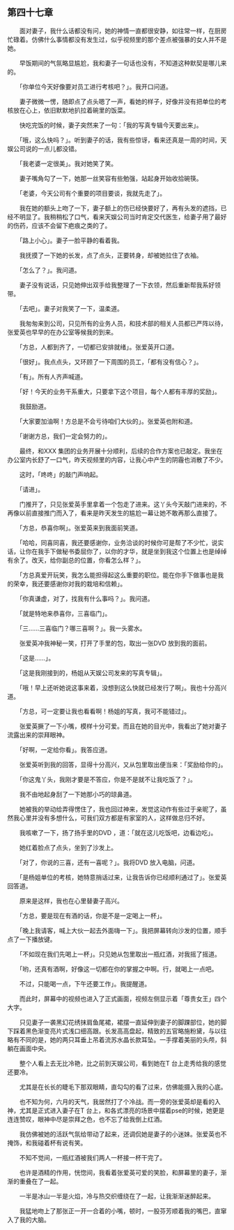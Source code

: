 ## 第四十七章

　　面对妻子，我什么话都没有问，她的神情一直都很安静，如往常一样，在厨房忙碌着。仿佛什么事情都没有发生过，似乎视频里的那个差点被强暴的女人并不是她。

　　早饭期间的气氛略显尴尬，我和妻子一句话也没有，不知道这种默契是哪儿来的。

　　「你单位今天好像要对员工进行考核吧？」。我开口问道。

　　妻子微微一愣，随即点了点头嗯了一声，看她的样子，好像并没有把单位的考核放在心上，依旧默默地扒拉着碗里的饭菜。

　　快吃完饭的时候，妻子突然来了一句：「我的写真专辑今天要出来」。

　　「哦，这么快吗？」。听到妻子的话，我有些惊讶，看来还真是一周的时间，天娱公司说的一点儿都没错。

　　「我老婆一定很美」。我对她笑了笑。

　　妻子嘴角勾了一下，她那一丝笑容有些勉强，站起身开始收拾碗筷。

　　「老婆，今天公司有个重要的项目要谈，我就先走了」。

　　我在她的额头上吻了一下，妻子额上的伤已经快要好了，再有头发的遮挡，已经不明显了。我稍稍松了口气，看来天娱公司当时肯定交代医生，给妻子用了最好的伤药，应该不会留下疤痕之类的了。

　　「路上小心」。妻子一脸平静的看着我。

　　我抚摸了一下她的长发，点了点头，正要转身，却被她拉住了衣袖。

　　「怎么了？」。我问道。

　　妻子没有说话，只见她伸出双手给我整理了一下衣领，然后重新帮我系好领带。

　　「去吧」。妻子对我笑了一下，温柔道。

　　我匆匆来到公司，只见所有的业务人员，和技术部的相关人员都已严阵以待，张爱英也早早的在办公室等候我的到来。

　　「方总，人都到齐了，一切都已安排就绪」。张爱英开口道。

　　「很好」。我点点头，又环顾了一下周围的员工，「都有没有信心？」。

　　「有」。所有人齐声喊道。

　　「好！今天的业务干系重大，只要拿下这个项目，每个人都有丰厚的奖励」。

　　我鼓励道。

　　「大家要加油啊！方总是不会亏待咱们大伙的」。张爱英也附和道。

　　「谢谢方总，我们一定会努力的」。

　　最终，和XXX 集团的业务开展十分顺利，后续的合作方案也已敲定。我坐在办公室内长舒了一口气，昨天视频里的内容，让我心中产生的阴霾也消散了不少。

　　这时，「咚咚」的敲门声响起。

　　「请进」。

　　门推开了，只见张爱英手里拿着一个包走了进来。这丫头今天敲门进来的，不再像以前直接推门而入了，看来是昨天发生的尴尬一幕让她不敢再那么直接了。

　　「方总，恭喜你啊」。张爱英来到我面前笑道。

　　「哈哈，同喜同喜，我还要感谢你，业务洽谈的时候你可是帮了不少忙，说实话，让你在我手下做秘书委屈你了，以你的才华，就是坐到我这个位置上也是绰绰有余了。改天，给你副总的位置，你看怎么样？」。

　　「方总真爱开玩笑，我怎么能担得起这么重要的职位。能在你手下做事也是我的荣幸，我还要感谢你对我的栽培和信赖」。

　　「你真谦虚，对了，找我有什么事吗？」。我问道。

　　「就是特地来恭喜你，三喜临门」。

　　「三……三喜临门？哪三喜啊？」。我一头雾水。

　　张爱英冲我神秘一笑，打开了手里的包，取出一张DVD 放到我的面前。

　　「这是……」。

　　「这是我刚接到的，杨姐从天娱公司发来的写真专辑」。

　　「哦！早上还听她说这事来着，没想到这么快就已经发行了啊」。我也十分高兴道。

　　「方总，可一定要让我也看看啊！杨姐的写真，我可不能错过」。

　　张爱英撅了一下小嘴，模样十分可爱。而且在她的目光中，我看出了她对妻子流露出来的崇拜眼神。

　　「好啊，一定给你看」。我答应道。

　　张爱英听到我的回答，显得十分高兴，又从包里取出便当来：「奖励给你的」。

　　「你这鬼丫头，我刚才要是不答应，你是不是就不让我吃饭了？」。

　　我不由地起身刮了一下她那小巧的琼鼻道。

　　她被我的举动给弄得愣住了，我也回过神来，发觉这动作有些过于亲昵了，虽然我心里并没有多想什么，可我们双方都是有家室的人，这样做总归不好。

　　我咳嗽了一下，扬了扬手里的DVD ，道：「就在这儿吃饭吧，边看边吃」。

　　她红着脸点了点头，坐到了沙发上。

　　「对了，你说的三喜，还有一喜呢？」。我将DVD 放入电脑，问道。

　　「是杨姐单位的考核，她特意捎话过来，让我告诉你已经顺利通过了」。张爱英回答道。

　　原来是这样，我也在心里替妻子高兴。

　　「方总，要是现在有酒的话，你是不是一定喝上一杯」。

　　「晚上我请客，喊上大伙一起去外面嗨一下」。我把屏幕转向沙发的位置，顺手点了一下播放键。

　　「不如现在我们先喝上一杯」。只见她从包里取出一瓶红酒，对我摇了摇道。

　　「哟，还真有酒啊，好像这一切都在你的掌握之中啊。行，就喝上一点吧。

　　不过，只能喝一点，下午还要工作」。我提醒道。

　　而此时，屏幕中的视频也进入了正式画面，视频左侧显示着「尊贵女王」四个大字。

　　只见妻子一袭黑幻花绣抹肩鱼尾裙，裙摆一直延伸到妻子的脚踝部位，她的脚下踩着黑色渐变亮片式浅口细高跟。长发高高盘起，精致的五官略施粉黛，与以往略有不同的是，她的两只耳垂上吊着流苏水晶长款耳坠。一手撑着美丽的头颅，斜躺在画面中央。

　　整个人看上去无比冷艳，比之前到天娱公司，看到她在T 台上走秀给我的感觉还要冷。

　　尤其是在长长的睫毛下那双眼睛，直勾勾的看了过来，仿佛能摄入我的心底。

　　也不知为何，六月的天气，我居然打了个冷战。而一旁的张爱英却是看的入神，尤其是正式进入妻子在T 台上，和各式漂亮的场景中摆着pse的时候，她更是连连赞叹，眼神中尽是崇拜之色，也不忘了给我倒上红酒。

　　我仿佛被她的活跃气氛给带动了起来，还调侃她是妻子的小迷妹。张爱英也不掩饰，和我碰着杯有说有笑。

　　不知不觉间，一瓶红酒被我们两人一杯接一杯干完了。

　　也许是酒精的作用，恍惚间，我看着张爱英可爱的笑脸，和屏幕里的妻子，渐渐的重叠在了一起。

　　一半是冰山一半是火焰，冷与热交织缠绕在了一起，让我渐渐迷醉起来。

　　我猛地吻上了那张正一开一合着的小嘴，顿时，一股芬芳顺着我的嘴巴，直窜入了我的大脑。

